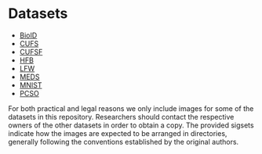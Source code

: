 # Datasets
* [BioID](BioID/README.md)
* [CUFS](CUFS/README.md)
* [CUFSF](CUFSF/README.md)
* [HFB](HFB/README.md)
* [LFW](LFW/LFW.md)
* [MEDS](MEDS/README.md)
* [MNIST](MNIST/README.md)
* [PCSO](PCSO/README.md)

For both practical and legal reasons we only include images for some of the datasets in this repository.
Researchers should contact the respective owners of the other datasets in order to obtain a copy.
The provided sigsets indicate how the images are expected to be arranged in directories, generally following the conventions established by the original authors.
